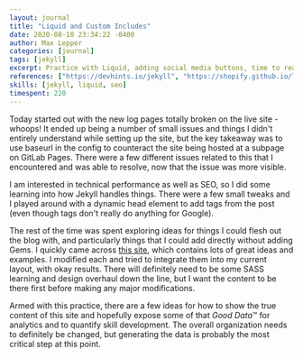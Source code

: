 ```yaml
---
layout: journal
title: "Liquid and Custom Includes"
date: 2020-08-10 23:34:22 -0400
author: Max Lepper
categories: [journal]
tags: [jekyll]
excerpt: Practice with Liquid, adding social media buttons, time to read
references: ["https://devhints.io/jekyll", "https://shopify.github.io/liquid/", "https://jekyllcodex.org/without-plugins/", "https://www.sureoak.com/seo-tools"]
skills: [jekyll, liquid, seo]
timespent: 220
---
```


Today started out with the new log pages totally broken on the live site - whoops! It ended up being a number of small issues and things I didn't entirely understand while setting up the site, but the key takeaway was to use baseurl in the config to counteract the site being hosted at a subpage on GitLab Pages. There were a few different issues related to this that I encountered and was able to resolve, now that the issue was more visible.

I am interested in technical performance as well as SEO, so I did some learning into how Jekyll handles things. There were a few small tweaks and I played around with a dynamic head element to add tags from the post (even though tags don't really do anything for Google).

The rest of the time was spent exploring ideas for things I could flesh out the blog with, and particularly things that I could add directly without adding Gems. I quickly came across [this site]({{page.references[2]}}), which contains lots of great ideas and examples. I modified each and tried to integrate them into my current layout, with okay results. There will definitely need to be some SASS learning and design overhaul down the line, but I want the content to be there first before making any major modifications.

Armed with this practice, there are a few ideas for how to show the true content of this site and hopefully expose some of that _Good Data_™ for analytics and to quantify skill development. The overall organization needs to definitely be changed, but generating the data is probably the most critical step at this point.